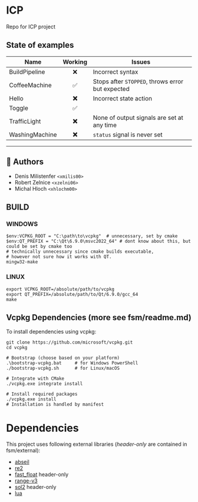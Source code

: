 # ICP
Repo for ICP project

## State of examples

|Name|Working|Issues
|--|:--:|--|
|BuildPipeline| ❌ | Incorrect syntax
|CoffeeMachine|✅| Stops after `STOPPED`, throws error but expected
|Hello|**❌**| Incorrect state action
|Toggle|✅|
|TrafficLight|**❌**| None of output signals are set at any time
|WashingMachine|**❌**| `status` signal is never set

---
## 👤 Authors

- Denis Milistenfer `<xmilis00>`
- Robert Zelnice `<xzelni06>`
- Michal Hloch `<xhlochm00>`

## BUILD

### WINDOWS
```shell
$env:VCPKG_ROOT = "C:\path\to\vcpkg"  # unnecessary, set by cmake
$env:QT_PREFIX = "C:\Qt\6.9.0\msvc2022_64" # dont know about this, but could be set by cmake too
# technically unnecessary since cmake builds executable,
# however not sure how it works with QT.
mingw32-make
```

### LINUX
```shell
export VCPKG_ROOT=/absolute/path/to/vcpkg
export QT_PREFIX=/absolute/path/to/Qt/6.9.0/gcc_64
make
```

## Vcpkg Dependencies (more see fsm/readme.md)

To install dependencies using vcpkg:

```shell
git clone https://github.com/microsoft/vcpkg.git
cd vcpkg

# Bootstrap (choose based on your platform)
.\bootstrap-vcpkg.bat     # for Windows PowerShell
./bootstrap-vcpkg.sh      # for Linux/macOS

# Integrate with CMake
./vcpkg.exe integrate install

# Install required packages
./vcpkg.exe install
# Installation is handled by manifest
```
# Dependencies
This project uses following external libraries (_header-only_ are contained in fsm/external):
 - [abseil](https://abseil.io)
 - [re2](https://github.com/google/re2/tree/main)
 - [fast_float](https://github.com/fastfloat/fast_float) header-only
 - [range-v3](https://github.com/ericniebler/range-v3)
 - [sol2](https://github.com/ThePhD/sol2) header-only
 - [lua](https://www.lua.org)
